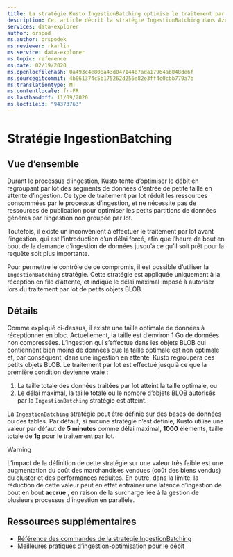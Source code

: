 ```yaml
---
title: La stratégie Kusto IngestionBatching optimise le traitement par lot-Azure Explorateur de données
description: Cet article décrit la stratégie IngestionBatching dans Azure Explorateur de données.
services: data-explorer
author: orspod
ms.author: orspodek
ms.reviewer: rkarlin
ms.service: data-explorer
ms.topic: reference
ms.date: 02/19/2020
ms.openlocfilehash: 0a493c4e808a43d04714487ada17964ab048de6f
ms.sourcegitcommit: 4b061374c5b175262d256e82e3ff4c0cbb779a7b
ms.translationtype: MT
ms.contentlocale: fr-FR
ms.lasthandoff: 11/09/2020
ms.locfileid: "94373763"
---
```

# <a name="ingestionbatching-policy"></a>Stratégie IngestionBatching

## <a name="overview"></a>Vue d’ensemble

Durant le processus d’ingestion, Kusto tente d’optimiser le débit en regroupant par lot des segments de données d’entrée de petite taille en attente d’ingestion.
Ce type de traitement par lot réduit les ressources consommées par le processus d’ingestion, et ne nécessite pas de ressources de publication pour optimiser les petits partitions de données générés par l’ingestion non groupée par lot.

Toutefois, il existe un inconvénient à effectuer le traitement par lot avant l’ingestion, qui est l’introduction d’un délai forcé, afin que l’heure de bout en bout de la demande d’ingestion de données jusqu’à ce qu’il soit prêt pour la requête soit plus importante.

Pour permettre le contrôle de ce compromis, il est possible d’utiliser la `IngestionBatching` stratégie.
Cette stratégie est appliquée uniquement à la réception en file d’attente, et indique le délai maximal imposé à autoriser lors du traitement par lot de petits objets BLOB.

## <a name="details"></a>Détails

Comme expliqué ci-dessus, il existe une taille optimale de données à réceptionner en bloc.
Actuellement, la taille est d’environ 1 Go de données non compressées. L’ingestion qui s’effectue dans les objets BLOB qui contiennent bien moins de données que la taille optimale est non optimale et, par conséquent, dans une ingestion en attente, Kusto regroupera ces petits objets BLOB. Le traitement par lot est effectué jusqu’à ce que la première condition devienne vraie :

1. La taille totale des données traitées par lot atteint la taille optimale, ou
2. Le délai maximal, la taille totale ou le nombre d’objets BLOB autorisés par la `IngestionBatching` stratégie est atteint.

La `IngestionBatching` stratégie peut être définie sur des bases de données ou des tables. Par défaut, si aucune stratégie n’est définie, Kusto utilise une valeur par défaut de **5 minutes** comme délai maximal, **1000** éléments, taille totale de **1g** pour le traitement par lot.

> [!WARNING]
> L’impact de la définition de cette stratégie sur une valeur très faible est une augmentation du coût des marchandises vendues (coût des biens vendus) du cluster et des performances réduites. En outre, dans la limite, la réduction de cette valeur peut en effet entraîner une latence d’ingestion de bout en bout **accrue** , en raison de la surcharge liée à la gestion de plusieurs processus d’ingestion en parallèle.

## <a name="additional-resources"></a>Ressources supplémentaires

* [Référence des commandes de la stratégie IngestionBatching](../management/batching-policy.md)
* [Meilleures pratiques d’ingestion-optimisation pour le débit](../api/netfx/kusto-ingest-best-practices.md#optimizing-for-throughput)

